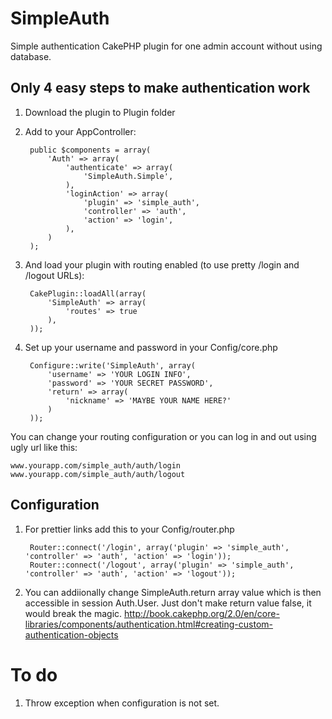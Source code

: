SimpleAuth
==========

Simple authentication CakePHP plugin for one admin account without using database.

Only 4 easy steps to make authentication work
---------------------------------------------

1. Download the plugin to Plugin folder

2. Add to your AppController:

		public $components = array(
			'Auth' => array(
				'authenticate' => array(
					'SimpleAuth.Simple',
				),
				'loginAction' => array(
					'plugin' => 'simple_auth',
					'controller' => 'auth',
					'action' => 'login',
				),
			)
		);


3. And load your plugin with routing enabled (to use pretty /login and /logout URLs):

		CakePlugin::loadAll(array(
			'SimpleAuth' => array(
				'routes' => true
			),
		));

4. Set up your username and password in your Config/core.php

		Configure::write('SimpleAuth', array(
			'username' => 'YOUR LOGIN INFO',
			'password' => 'YOUR SECRET PASSWORD',
			'return' => array(
				'nickname' => 'MAYBE YOUR NAME HERE?'
			)
		));

You can change your routing configuration or you can log in and out using ugly url like this:

	www.yourapp.com/simple_auth/auth/login
	www.yourapp.com/simple_auth/auth/logout

Configuration
----------------------

1. For prettier links add this to your Config/router.php

		Router::connect('/login', array('plugin' => 'simple_auth', 'controller' => 'auth', 'action' => 'login'));
		Router::connect('/logout', array('plugin' => 'simple_auth', 'controller' => 'auth', 'action' => 'logout'));


2. You can addiionally change SimpleAuth.return array value which is then accessible in session Auth.User. Just don't make return value false, it would break the magic.
http://book.cakephp.org/2.0/en/core-libraries/components/authentication.html#creating-custom-authentication-objects

To do
=====

1. Throw exception when configuration is not set.